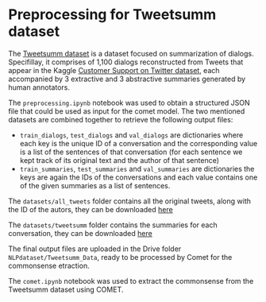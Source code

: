 # Preprocessing for Tweetsumm dataset
The [Tweetsumm dataset](https://github.com/guyfe/Tweetsumm) is a dataset focused on summarization of dialogs.
Specifillay, it comprises of 1,100 dialogs reconstructed from Tweets that appear in the Kaggle [Customer Support on Twitter dataset](https://www.kaggle.com/datasets/thoughtvector/customer-support-on-twitter), each accompanied by 3 extractive and 3 abstractive summaries generated by human annotators.

The ```preprocessing.ipynb``` notebook was used to obtain a structured JSON file that could be used as input for the comet model. The two mentioned datasets are combined together to retrieve the following output files:
- ```train_dialogs```, ```test_dialogs``` and ```val_dialogs``` are dictionaries where each key is the unique ID of a conversation and the corresponding value is a list of the sentences of that conversation (for each sentence we kept track of its original text and the author of that sentence)
- ```train_summaries```, ```test_summaries``` and ```val_summaries``` are dictionaries the keys are again the IDs of the conversations and each value contains one of the given summaries as a list of sentences.

The ```datasets/all_tweets``` folder contains all the original tweets, along with the ID of the autors, they can be downloaded [here](https://www.kaggle.com/datasets/thoughtvector/customer-support-on-twitter)

The ```datasets/tweetsumm``` folder contains the summaries for each conversation, they can be downloaded [here](https://github.com/guyfe/Tweetsumm)

The final output files are uploaded in the Drive folder ```NLPdataset/Tweetsumm_Data```, ready to be processed by Comet for the commonsense etraction.

The ```comet.ipynb``` notebook was used to extract the commonsense from the Tweetsumm dataset using COMET.